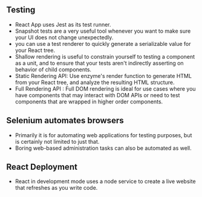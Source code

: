 ## Testing
- React App uses Jest as its test runner. 
- Snapshot tests are a very useful tool whenever you want to make sure your UI does not change unexpectedly.
-  you can use a test renderer to quickly generate a serializable value for your React tree.
- Shallow rendering is useful to constrain yourself to testing a component as a unit, and to ensure that your tests aren't indirectly asserting on behavior of child components.
- Static Rendering API: Use enzyme's render function to generate HTML from your React tree, and analyze the resulting HTML structure.
- Full Rendering API : Full DOM rendering is ideal for use cases where you have components that may interact with DOM APIs or need to test components that are wrapped in higher order components.

## Selenium automates browsers
- Primarily it is for automating web applications for testing purposes, but is certainly not limited to just that.
- Boring web-based administration tasks can also be automated as well.

## React Deployment
- React in development mode uses a node service to create a live website that refreshes as you write code.

